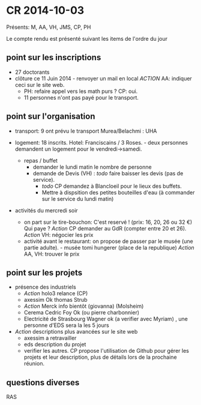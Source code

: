 CR 2014-10-03
=============

Présents: M, AA, VH, JMS, CP, PH

Le compte rendu est présenté suivant les items de l'ordre du jour

## point sur les inscriptions

 - 27 doctorants
 - clôture ce 11 Juin 2014 - renvoyer un mail en local _ACTION_ AA: indiquer ceci sur le site web.
	- PH: refaire appel vers les math purs ? CP: oui.
	- 11 personnes n'ont pas payé pour le transport.

## point sur l'organisation
  - transport:	9 ont prévu le transport Murea/Belachmi : UHA

  - logement: 18 inscrits. Hotel: Franciscains / 3 Roses.
		- deux personnes demandent un logement pour le vendredi->samedi.
  
	- repas / buffet
		- demander le lundi matin le nombre de personne 
	  - demande de Devis (VH) : *todo* faire baisser les devis (pas de service).
		- *todo* CP demandez à Blancloeil pour le lieux des buffets.
		- Mettre à dispsition des petites bouteilles d'eau (à commander sur le service du lundi matin)

  - activités du mercredi soir
    - on part sur le tire-bouchon: C'est reservé ! (prix: 16, 20, 26 ou 32 €)
			Qui paye ? _Action_ CP demander au GdR (compter entre 20 et 26).
			_Action_ VH: négocier les prix
    - activité avant le restaurant: on propose de passer par le musée (une partie adulte).
		  - musée tomi hungerer (place de la republique) _Action_ AA, VH: trouver le prix

## point sur les projets

 - présence des industriels
     + _Action_ holo3 relance (CP)
     + axessim Ok thomas Strub
     + _Action_ Merck info bientôt (giovanna) (Molsheim)
     + Cerema Cedric Foy Ok (ou pierre charbonnier)
     + Electricité de Strasbourg Wagner ok (a verifier avec Myriam) , une
       personne d'EDS sera la les 5 jours
 - _Action_ descriptions plus avancées sur le site web
     + axessim  a retravailler
     + eds description du projet
     + verifier les autres.
  CP propose l'utilisation de Github pour gérer les projets et leur
  description, plus de détails lors de la prochaine réunion.

## questions diverses

RAS
